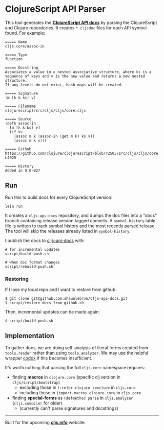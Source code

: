 # ClojureScript API Parser

This tool generates the __[ClojureScript API
docs](https://github.com/shaunlebron/cljs-api-docs)__ by parsing the
ClojureScript and Clojure repositories.  It creates `*.cljsdoc` files for each
API symbol found.  For example:

```
===== Name
cljs.core/assoc-in

===== Type
function

===== Docstring
Associates a value in a nested associative structure, where ks is a
sequence of keys and v is the new value and returns a new nested structure.
If any levels do not exist, hash-maps will be created.

===== Signature
[m [k & ks] v]

===== Filename
clojurescript/src/cljs/cljs/core.cljs

===== Source
(defn assoc-in
  [m [k & ks] v]
  (if ks
    (assoc m k (assoc-in (get m k) ks v))
    (assoc m k v)))

===== Github
https://github.com/clojure/clojurescript/blob/r2505/src/cljs/cljs/core.cljs#L4018-L4025

===== History
Added in 0.0-927
```

## Run

Run this to build docs for every ClojureScript version:

```
lein run
```

It creates a `cljs-api-docs` repository, and dumps the doc files into a "docs"
branch containing release version tagged commits.  A `symbol-history` table
file is written to track symbol history and the most recently parsed release.
The tool will skip the releases already listed in `symbol-history`.

I publish the docs to [cljs-api-docs] with:

```
# for incremental updates
script/build-push.sh

# when doc format changes
script/rebuild-push.sh
```

### Restoring

If I lose my local repo and I want to restore from github:

```
$ git clone git@github.com:shaunlebron/cljs-api-docs.git
$ script/restore-docs-from-github.sh
```

Then, incremental updates can be made again:

```
$ script/build-push.sh
```

## Implementation

To gather docs, we are doing self-analysis of literal forms created from
`tools.reader` rather than using `tools.analyzer`. We may use the helpful
wrapper [codox] if this becomes insufficient.

It's worth nothing that parsing the full `cljs.core` namespace requires:

- finding __macros__ in `clojure.core` (specific clj version in `cljs/script/bootstrap`)
    - excluding those in `(:refer-clojure :exclude` in `cljs.core`
    - including those in `(import-macros clojure.core` in `cljs.core`
- finding __special-forms__ as `(defmethod parse` in `cljs.analyzer` (`cljs.compiler` for older)
    - (currently can't parse signatures and docstrings)

----

Built for the upcoming __[cljs.info]__ website.

[codox]:https://github.com/weavejester/codox
[cljs.info]: https://github.com/oakmac/cljs.info
[cljs-api-docs]:https://github.com/shaunlebron/cljs-api-docs
